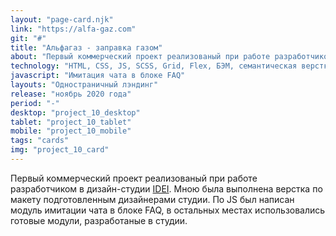 ```yaml
---
layout: "page-card.njk"
link: "https://alfa-gaz.com"
git: "#"
title: "Альфагаз - заправка газом"
about: "Первый коммерческий проект реализованый при работе разработчиком в дизайн-студии IDEI. Мною была выполнена верстка по макету подготовленным дизайнерами студии. По JS был написан модуль имитации чата в блоке FAQ, в остальных местах использовались готовые модули, разработаные в студии."
technology: "HTML, CSS, JS, SCSS, Grid, Flex, БЭМ, семантическая верстка, адаптивная и резиновая верстка (Mobile, tablet, desktop), сборщик Gulp."
javascript: "Имитация чата в блоке FAQ"
layouts: "Одностраничный лэндинг"
release: "ноябрь 2020 года"
period: "-"
desktop: "project_10_desktop"
tablet: "project_10_tablet"
mobile: "project_10_mobile"
tags: "cards"
img: "project_10_card"
---
```


Первый коммерческий проект реализованый при работе разработчиком в дизайн-студии [IDEI](https://d-idei.ru). Мною была выполнена верстка по макету подготовленным дизайнерами студии. По JS был написан модуль имитации чата в блоке FAQ, в остальных местах использовались готовые модули, разработаные в студии.
